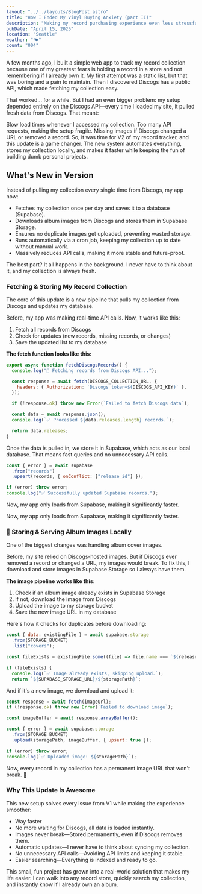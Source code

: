 ```yaml
---
layout: "../../layouts/BlogPost.astro"
title: "How I Ended My Vinyl Buying Anxiety (part II)"
description: "Making my record purchasing experience even less stressful."
pubDate: "April 15, 2025"
location: "Seattle"
weather: "🌤️"
count: "004"
---
```


A few months ago, I built a simple web app to track my record collection because one of my greatest fears is holding a record in a store and not remembering if I already own it. My first attempt was a static list, but that was boring and a pain to maintain. Then I discovered Discogs has a public API, which made fetching my collection easy.

That worked… for a while. But I had an even bigger problem: my setup depended entirely on the Discogs API—every time I loaded my site, it pulled fresh data from Discogs. That meant:

Slow load times whenever I accessed my collection.
Too many API requests, making the setup fragile.
Missing images if Discogs changed a URL or removed a record.
So, it was time for V2 of my record tracker, and this update is a game changer. The new system automates everything, stores my collection locally, and makes it faster while keeping the fun of building dumb personal projects.

## What's New in Version

Instead of pulling my collection every single time from Discogs, my app now:

- Fetches my collection once per day and saves it to a database (Supabase).
- Downloads album images from Discogs and stores them in Supabase Storage.
- Ensures no duplicate images get uploaded, preventing wasted storage.
- Runs automatically via a cron job, keeping my collection up to date without manual work.
- Massively reduces API calls, making it more stable and future-proof.

The best part? It all happens in the background. I never have to think about it, and my collection is always fresh.

### Fetching & Storing My Record Collection

The core of this update is a new pipeline that pulls my collection from Discogs and updates my database.

Before, my app was making real-time API calls. Now, it works like this:

1. Fetch all records from Discogs
2. Check for updates (new records, missing records, or changes)
3. Save the updated list to my database

**The fetch function looks like this:**

```javascript
export async function fetchDiscogsRecords() {
  console.log("📡 Fetching records from Discogs API...");

  const response = await fetch(DISCOGS_COLLECTION_URL, {
    headers: { Authorization: `Discogs token=${DISCOGS_API_KEY}` },
  });

  if (!response.ok) throw new Error(`Failed to fetch Discogs data`);

  const data = await response.json();
  console.log(`✅ Processed ${data.releases.length} records.`);

  return data.releases;
}
```

Once the data is pulled in, we store it in Supabase, which acts as our local database. That means fast queries and no unnecessary API calls.

```javascript
const { error } = await supabase
  .from("records")
  .upsert(records, { onConflict: ["release_id"] });

if (error) throw error;
console.log("✅ Successfully updated Supabase records.");
```

Now, my app only loads from Supabase, making it significantly faster.

Now, my app only loads from Supabase, making it significantly faster.

### 🎨 Storing & Serving Album Images Locally

One of the biggest changes was handling album cover images.

Before, my site relied on Discogs-hosted images. But if Discogs ever removed a record or changed a URL, my images would break. To fix this, I download and store images in Supabase Storage so I always have them.

**The image pipeline works like this:**

1. Check if an album image already exists in Supabase Storage
2. If not, download the image from Discogs
3. Upload the image to my storage bucket
4. Save the new image URL in my database

Here's how it checks for duplicates before downloading:

```javascript
const { data: existingFile } = await supabase.storage
  .from(STORAGE_BUCKET)
  .list("covers");

const fileExists = existingFile.some((file) => file.name === `${releaseId}.jpg`);

if (fileExists) {
  console.log(`✅ Image already exists, skipping upload.`);
  return `${SUPABASE_STORAGE_URL}/${storagePath}`;
```

And if it's a new image, we download and upload it:

```javascript
const response = await fetch(imageUrl);
if (!response.ok) throw new Error(`Failed to download image`);

const imageBuffer = await response.arrayBuffer();

const { error } = await supabase.storage
  .from(STORAGE_BUCKET)
  .upload(storagePath, imageBuffer, { upsert: true });

if (error) throw error;
console.log(`✅ Uploaded image: ${storagePath}`);
```

Now, every record in my collection has a permanent image URL that won't break. 🎉

### Why This Update Is Awesome

This new setup solves every issue from V1 while making the experience smoother:

- Way faster
- No more waiting for Discogs, all data is loaded instantly.
- Images never break—Stored permanently, even if Discogs removes them.
- Automatic updates—I never have to think about syncing my collection.
- No unnecessary API calls—Avoiding API limits and keeping it stable.
- Easier searching—Everything is indexed and ready to go.

This small, fun project has grown into a real-world solution that makes my life easier. I can walk into any record store, quickly search my collection, and instantly know if I already own an album.
